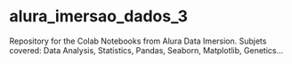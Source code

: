 # alura_imersao_dados_3

Repository for the Colab Notebooks from Alura Data Imersion.
Subjets covered: Data Analysis, Statistics, Pandas, Seaborn, Matplotlib, Genetics...
